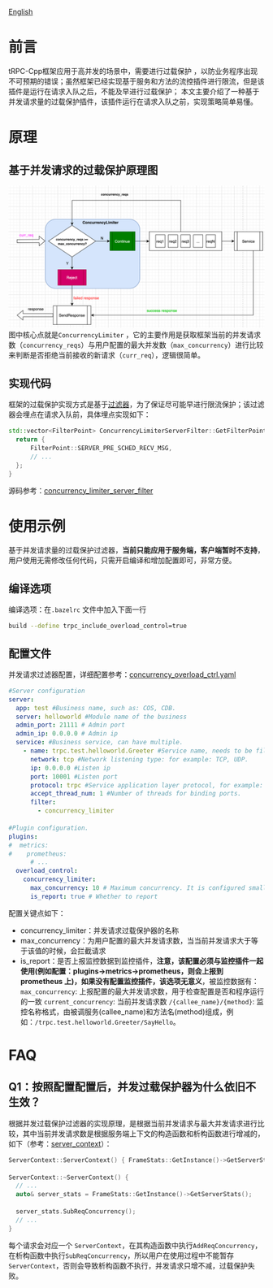 [English](../en/overload_control_concurrency_limiter.md)

# 前言

tRPC-Cpp框架应用于高并发的场景中，需要进行过载保护 ，以防业务程序出现不可预期的错误；虽然框架已经实现基于服务和方法的流控插件进行限流，但是该插件是运行在请求入队之后，不能及早进行过载保护； 本文主要介绍了一种基于并发请求量的过载保护插件，该插件运行在请求入队之前，实现策略简单易懂。

# 原理

## 基于并发请求的过载保护原理图

![concurrency_limiter](../images/concurrency_limiter.png)
图中核心点就是`ConcurrencyLimiter` ，它的主要作用是获取框架当前的并发请求数（`concurrency_reqs`）与用户配置的最大并发数（`max_concurrency`）进行比较来判断是否拒绝当前接收的新请求（`curr_req`），逻辑很简单。

## 实现代码

  框架的过载保护实现方式是基于[过滤器](./filter.md)，为了保证尽可能早进行限流保护；该过滤器会埋点在请求入队前，具体埋点实现如下：

  ```cpp
  std::vector<FilterPoint> ConcurrencyLimiterServerFilter::GetFilterPoint() {
    return {
        FilterPoint::SERVER_PRE_SCHED_RECV_MSG,
        // ...
    };
  }
  ```

  源码参考：[concurrency_limiter_server_filter](../../trpc/overload_control/concurrency_limiter/concurrency_limiter_server_filter.cc)

# 使用示例

基于并发请求量的过载保护过滤器，**当前只能应用于服务端，客户端暂时不支持**，用户使用无需修改任何代码，只需开启编译和增加配置即可，非常方便。

## 编译选项

编译选项：在`.bazelrc` 文件中加入下面一行

```sh
build --define trpc_include_overload_control=true
```

## 配置文件

并发请求过滤器配置，详细配置参考：[concurrency_overload_ctrl.yaml](../../trpc/overload_control/concurrency_limiter/concurrency_overload_ctrl.yaml)

```yaml
#Server configuration
server:
  app: test #Business name, such as: COS, CDB.
  server: helloworld #Module name of the business
  admin_port: 21111 # Admin port
  admin_ip: 0.0.0.0 # Admin ip
  service: #Business service, can have multiple.
    - name: trpc.test.helloworld.Greeter #Service name, needs to be filled in according to the format, the first field is default to trpc, the second and third fields are the app and server configurations above, and the fourth field is the user-defined service_name.
      network: tcp #Network listening type: for example: TCP, UDP.
      ip: 0.0.0.0 #Listen ip
      port: 10001 #Listen port
      protocol: trpc #Service application layer protocol, for example: trpc, http.
      accept_thread_num: 1 #Number of threads for binding ports.
      filter:
        - concurrency_limiter

#Plugin configuration.
plugins:
#  metrics:
#    prometheus:
      # ...
  overload_control:
    concurrency_limiter:
      max_concurrency: 10 # Maximum concurrency. It is configured small for unit testing purposes, but users can configure it to be larger.
      is_report: true # Whether to report
```

配置关键点如下：

- concurrency_limiter：并发请求过载保护器的名称
- max_concurrency：为用户配置的最大并发请求数，当当前并发请求大于等于该值的时候，会拦截请求
- is_report：是否上报监控数据到监控插件，**注意，该配置必须与监控插件一起使用(例如配置：plugins->metrics->prometheus，则会上报到 prometheus 上)，如果没有配置监控插件，该选项无意义**，被监控数据有：
  `max_concurrency`: 上报配置的最大并发请求数，用于检查配置是否和程序运行的一致
  `current_concurrency`: 当前并发请求数
  `/{callee_name}/{method}`: 监控名称格式，由被调服务(callee_name)和方法名(method)组成，例如：`/trpc.test.helloworld.Greeter/SayHello`。

# FAQ

## Q1：按照配置配置后，并发过载保护器为什么依旧不生效？

根据并发过载保护过滤器的实现原理，是根据当前并发请求与最大并发请求进行比较，其中当前并发请求数是根据服务端上下文的构造函数和析构函数进行增减的，如下（参考：[server_context](../../trpc/server/server_context.cc)）：

```cpp
ServerContext::ServerContext() { FrameStats::GetInstance()->GetServerStats().AddReqConcurrency(); }

ServerContext::~ServerContext() {
  // ...
  auto& server_stats = FrameStats::GetInstance()->GetServerStats();

  server_stats.SubReqConcurrency();
  // ...
}
```

每个请求会对应一个 `ServerContext`，在其构造函数中执行`AddReqConcurrency`，在析构函数中执行`SubReqConcurrency`，所以用户在使用过程中不能暂存 `ServerContext`，否则会导致析构函数不执行，并发请求只增不减，过载保护失败。
